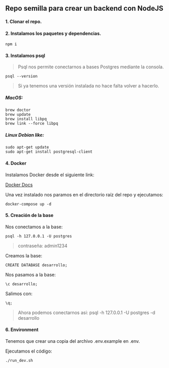 ## Repo semilla para crear un backend con NodeJS

#### 1. Clonar el repo.

#### 2. Instalamos los paquetes y dependencias.

```
npm i
```

#### 3. Instalamos psql

> Psql nos permite conectarnos a bases Postgres mediante la consola.

```
psql --version
```

> Si ya tenemos una versión instalada no hace falta volver a hacerlo.

##### MacOS:

```
brew doctor
brew update
brew install libpq
brew link --force libpq
```

##### Linux Debian like:

```
sudo apt-get update
sudo apt-get install postgresql-client
```

#### 4. Docker

Instalamos Docker desde el siguiente link:

[Docker Docs](https://docs.docker.com/engine/install/)

Una vez instalado nos paramos en el directorio raíz del repo y ejecutamos:

```
docker-compose up -d
```

#### 5. Creación de la base

Nos conectamos a la base:

```
psql -h 127.0.0.1 -U postgres
```

> contraseña: admin1234

Creamos la base:

```
CREATE DATABASE desarrollo;
```
Nos pasamos a la base:

```
\c desarrollo;
```

Salimos con:

```
\q;
```

> Ahora podemos conectarnos asi: psql -h 127.0.0.1 -U postgres -d desarrollo

#### 6. Environment

Tenemos que crear una copia del archivo .env.example en .env.

Ejecutamos el código:

```
./run_dev.sh
```